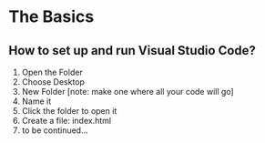 # The Basics

## How to set up and run Visual Studio Code?
1. Open the Folder
2. Choose Desktop
3. New Folder [note: make one where all your code will go]
4. Name it
5. Click the folder to open it
6. Create a file: index.html 
7. to be continued...

